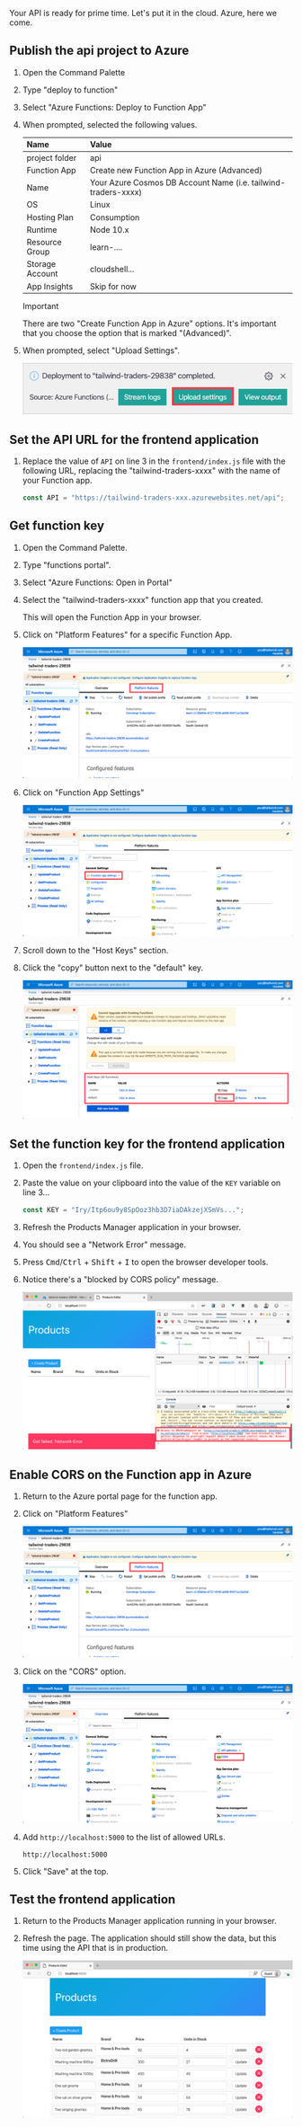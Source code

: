 Your API is ready for prime time. Let's put it in the cloud. Azure, here we come.

## Publish the api project to Azure

1. Open the Command Palette

1. Type "deploy to function"

1. Select "Azure Functions: Deploy to Function App"

1. When prompted, selected the following values.

   | Name            | Value                                                    |
   | --------------- | -------------------------------------------------------- |
   | project folder  | api                                                      |
   | Function App    | Create new Function App in Azure (Advanced)              |
   | Name            | Your Azure Cosmos DB Account Name (i.e. tailwind-traders-xxxx) |
   | OS              | Linux                                                    |
   | Hosting Plan    | Consumption                                              |
   | Runtime         | Node 10.x                                                |
   | Resource Group  | learn-....                                               |
   | Storage Account | cloudshell...                                            |
   | App Insights    | Skip for now                                             |

   > [!IMPORTANT]
   > There are two "Create Function App in Azure" options. It's important that you choose the option that is marked "(Advanced)".

1. When prompted, select "Upload Settings".

   ![Screenshot of a VS Code notification asking if you want to upload settings. A callout highlights the Upload settings button.](../media/upload-settings.png)

## Set the API URL for the frontend application

1. Replace the value of `API` on line 3 in the `frontend/index.js` file with the following URL, replacing the "tailwind-traders-xxxx" with the name of your Function app.

   ```javascript
   const API = "https://tailwind-traders-xxx.azurewebsites.net/api";
   ```

## Get function key

1. Open the Command Palette.

1. Type "functions portal".

1. Select "Azure Functions: Open in Portal"

1. Select the "tailwind-traders-xxxx" function app that you created.

   This will open the Function App in your browser.

1. Click on "Platform Features" for a specific Function App.

   ![Screenshot of the Azure portal with red box outlining the "Platform features" tab.](../media/platform-features.png)

1. Click on "Function App Settings"

   ![Screenshot of the Azure portal with red box outlining the "Function app settings" option.](../media/function-app-settings.png)

1. Scroll down to the "Host Keys" section.

1. Click the "copy" button next to the "default" key.

   ![Screenshot of the Azure portal with red box outlining the "Host keys" section and the copy button for the default key.](../media/copy-default-key.png)

## Set the function key for the frontend application

1. Open the `frontend/index.js` file.

1. Paste the value on your clipboard into the value of the `KEY` variable on line 3...

   ```javascript
   const KEY = "Iry/Itp6ou9y8SpOoz3hb3D7iaDAkzejXSmVs...";
   ```

1. Refresh the Products Manager application in your browser.

1. You should see a "Network Error" message.

1. Press <kbd>Cmd</kbd>/<kbd>Ctrl</kbd> + <kbd>Shift</kbd> + <kbd>I</kbd> to open the browser developer tools.

1. Notice there's a "blocked by CORS policy" message.

   ![Screenshot of a web browser with developer tools open showing a "blocked by CORS" error message in the console.](../media/blocked-by-cors.png)

## Enable CORS on the Function app in Azure

1. Return to the Azure portal page for the function app.

1. Click on "Platform Features"

   ![Screenshot of the Azure portal with red box outlining the "Platform features" tab.](../media/platform-features.png)

1. Click on the "CORS" option.

   ![Screenshot of the Azure portal with red box outlining the "Platform features" tab.](../media/cors-option.png)

1. Add `http://localhost:5000` to the list of allowed URLs.

   ```http
   http://localhost:5000
   ```

1. Click "Save" at the top.

## Test the frontend application

1. Return to the Products Manager application running in your browser.

1. Refresh the page. The application should still show the data, but this time using the API that is in production.

   ![Screenshot of a web browser with the Products Manager application running shown populated with data.](../media/working-application.png)
